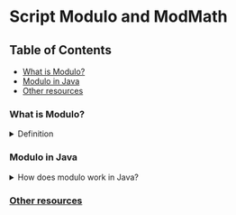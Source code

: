 # Script Modulo and ModMath

## Table of Contents
- [What is Modulo?](#what-is-modulo)
- [Modulo in Java](#modulo-in-java)
- [Other resources](#other-resources)

### What is Modulo?
<details>
    <summary>Definition</summary>
    The modulo operation calculates the remainder of a division.
    Example: 10 mod 4 = 2, because 10 divided by 4 is 2 remainder 2.
</details>

### Modulo in Java
<details>
    <summary>How does modulo work in Java?</summary>
    In Java, the `%` symbol is used for modulo.
    Important: For negative numbers, the result can also be negative!
    Example: `-3 % 4` results in `-3`.
</details>

### [Other resources](https://www.computerhope.com/jargon/m/modulo.htm)